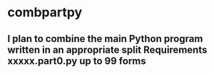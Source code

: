 # combpartpy
I plan to combine the main Python program written in an appropriate split
Requirements xxxxx.part0.py up to 99 forms
------------------------------------------
